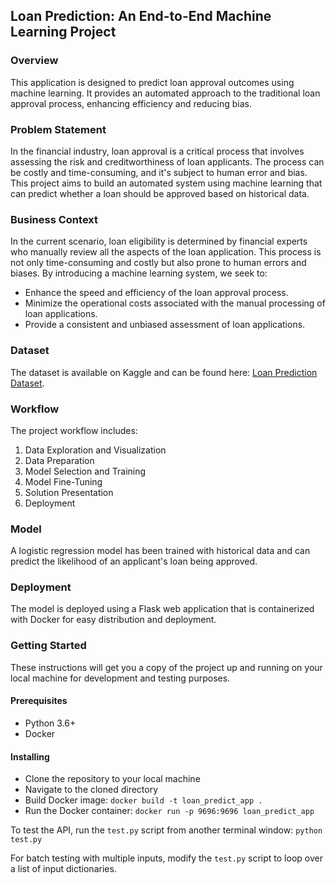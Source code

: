 ## Loan Prediction: An End-to-End Machine Learning Project

### Overview

This application is designed to predict loan approval outcomes using machine learning. It provides an automated approach to the traditional loan approval process, enhancing efficiency and reducing bias.


### Problem Statement

In the financial industry, loan approval is a critical process that involves assessing the risk and creditworthiness of loan applicants. The process can be costly and time-consuming, and it's subject to human error and bias. This project aims to build an automated system using machine learning that can predict whether a loan should be approved based on historical data.


### Business Context

In the current scenario, loan eligibility is determined by financial experts who manually review all the aspects of the loan application. This process is not only time-consuming and costly but also prone to human errors and biases. By introducing a machine learning system, we seek to:
- Enhance the speed and efficiency of the loan approval process.
- Minimize the operational costs associated with the manual processing of loan applications.
- Provide a consistent and unbiased assessment of loan applications.

### Dataset

The dataset is available on Kaggle and can be found here: [Loan Prediction Dataset](https://www.kaggle.com/datasets/altruistdelhite04/loan-prediction-problem-dataset/data).

### Workflow

The project workflow includes:

1. Data Exploration and Visualization
2. Data Preparation
3. Model Selection and Training
4. Model Fine-Tuning
5. Solution Presentation
6. Deployment

### Model

A logistic regression model has been trained with historical data and can predict the likelihood of an applicant's loan being approved.

### Deployment

The model is deployed using a Flask web application that is containerized with Docker for easy distribution and deployment.

### Getting Started

These instructions will get you a copy of the project up and running on your local machine for development and testing purposes.

#### Prerequisites

- Python 3.6+
- Docker

#### Installing

- Clone the repository to your local machine
- Navigate to the cloned directory
- Build Docker image: `docker build -t loan_predict_app .`
- Run the Docker container: `docker run -p 9696:9696 loan_predict_app`

To test the API, run the `test.py` script from another terminal window: `python test.py`

For batch testing with multiple inputs, modify the `test.py` script to loop over a list of input dictionaries.
